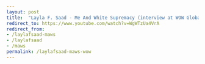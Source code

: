 ```yaml
---
layout: post
title:  "Layla F. Saad - Me And White Supremacy (interview at WOW Global)"
redirect_to: https://www.youtube.com/watch?v=WgWTzUa4VrA
redirect_from:
- /laylafsaad-maws
- /laylafsaad
- /maws
permalink: /laylafsaad-maws-wow
---
```

